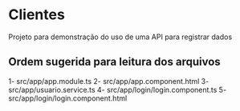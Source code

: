 # Clientes

Projeto para demonstração do uso de uma API para registrar dados

## Ordem sugerida para leitura dos arquivos

1- src/app/app.module.ts
2- src/app/app.component.html
3- src/app/usuario.service.ts
4- src/app/login/login.component.ts
5- src/app/login/login.component.html